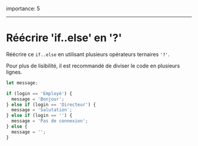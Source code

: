 importance: 5

---

# Réécrire 'if..else' en '?'

Réécrire ce `if..else` en utilisant plusieurs opérateurs ternaires `'?'`.

Pour plus de lisibilité, il est recommandé de diviser le code en plusieurs lignes.

```js
let message;

if (login == 'Employé') {
  message = 'Bonjour';
} else if (login == 'Directeur') {
  message = 'Salutation';
} else if (login == '') {
  message = 'Pas de connexion';
} else {
  message = '';
}
```
